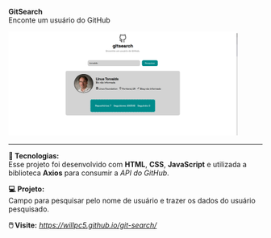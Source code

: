 **GitSearch**
<br/>
Enconte um usuário do GitHub

<img alt="" src="./src/images/screenshot-01.png" width="90%">


---
**🚀 Tecnologias:**
<br/>
Esse projeto foi desenvolvido com **HTML**, **CSS**, **JavaScript** e utilizada a biblioteca **Axios** para consumir a _API do GitHub_.

**💻 Projeto:**
<br/>
Campo para pesquisar pelo nome de usuário e trazer os dados do usuário pesquisado.

**🖱️ Visite:** _https://willpc5.github.io/git-search/_
